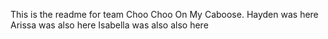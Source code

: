 
This is the readme for team Choo Choo On My Caboose.
Hayden was here
Arissa was also here
Isabella was also also here
